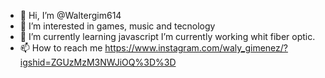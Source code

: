 - 👋 Hi, I’m @Waltergim614
- 👀 I’m interested in games, music and tecnology
- 🌱 I’m currently learning javascript
      I’m currently working whit fiber optic.
- 📫 How to reach me https://www.instagram.com/waly_gimenez/?igshid=ZGUzMzM3NWJiOQ%3D%3D

<!---
Waltergim614/Waltergim614 is a ✨ special ✨ repository because its `README.md` (this file) appears on your GitHub profile.
You can click the Preview link to take a look at your changes.
--->
